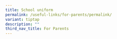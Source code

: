 ```yaml
---
title: School uniform
permalink: /useful-links/for-parents/permalink/
variant: tiptap
description: ""
third_nav_title: For Parents
---
```

